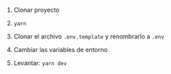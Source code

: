 1. Clonar proyecto
2. ```yarn```
3. Clonar el archivo ```.env.template``` y renombrarlo a ```.env```
4. Cambiar las variables de entorno

6. Levantar: ```yarn dev```
